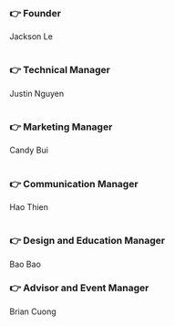 ### 👉 Founder
Jackson Le
#

### 👉 Technical Manager 
Justin Nguyen
#

### 👉 Marketing Manager
Candy Bui
#

### 👉 Communication Manager 
Hao Thien
#

### 👉 Design and Education Manager
Bao Bao

### 👉 Advisor and Event Manager 
Brian Cuong 
#





